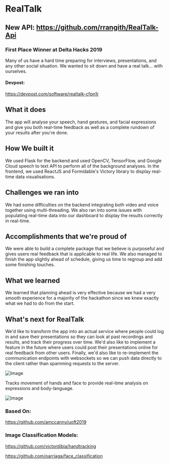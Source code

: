 # RealTalk
## New API: https://github.com/rrangith/RealTalk-Api
### First Place Winner at Delta Hacks 2019

Many of us have a hard time preparing for interviews, presentations, and any other social situation. We wanted to sit down and have a real talk... with ourselves.

#### Devpost: 
https://devpost.com/software/realtalk-cfpn1r
## What it does
The app will analyse your speech, hand gestures, and facial expressions and give you both real-time feedback as well as a complete rundown of your results after you're done.
## How We built it
We used Flask for the backend and used OpenCV, TensorFlow, and Google Cloud speech to text API to perform all of the background analyses. In the frontend, we used ReactJS and Formidable's Victory library to display real-time data visualisations.
## Challenges we ran into
We had some difficulties on the backend integrating both video and voice together using multi-threading. We also ran into some issues with populating real-time data into our dashboard to display the results correctly in real-time.
## Accomplishments that we're proud of
We were able to build a complete package that we believe is purposeful and gives users real feedback that is applicable to real life. We also managed to finish the app slightly ahead of schedule, giving us time to regroup and add some finishing touches.
## What we learned
We learned that planning ahead is very effective because we had a very smooth experience for a majority of the hackathon since we knew exactly what we had to do from the start.
## What's next for RealTalk
We'd like to transform the app into an actual service where people could log in and save their presentations so they can look at past recordings and results, and track their progress over time. We'd also like to implement a feature in the future where users could post their presentations online for real feedback from other users. Finally, we'd also like to re-implement the communication endpoints with websockets so we can push data directly to the client rather than spamming requests to the server.

![Image](https://i.imgur.com/aehDk3L.gif)

Tracks movement of hands and face to provide real-time analysis on expressions and body-language.

![Image](https://i.imgur.com/tZAM0sI.gif)

### Based On: 
https://github.com/amccannv/uoft2019

### Image Classification Models:
https://github.com/victordibia/handtracking

https://github.com/oarriaga/face_classification
